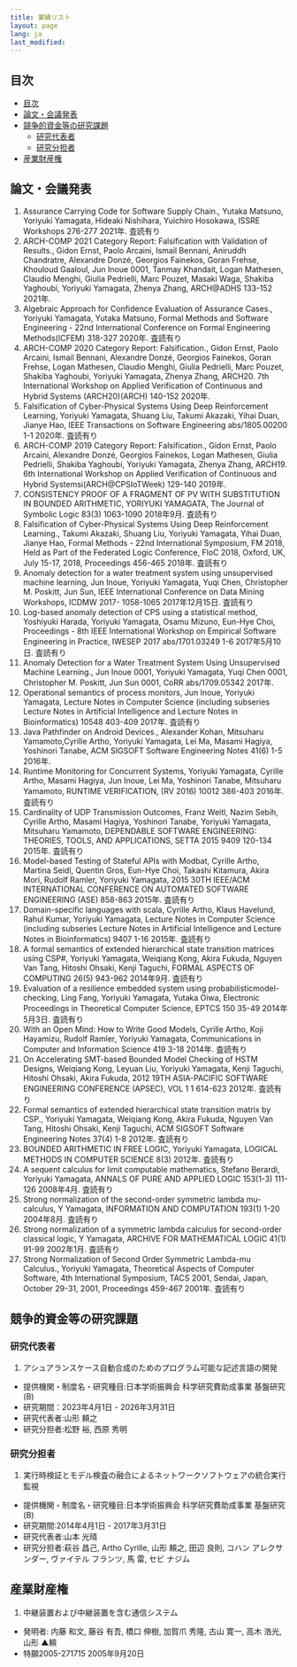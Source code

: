 ```yaml
---
title: 業績リスト
layout: page
lang: ja
last_modified:
---
```

## 目次

- [目次](#目次)
- [論文・会議発表](#論文会議発表)
- [競争的資金等の研究課題](#競争的資金等の研究課題)
  - [研究代表者](#研究代表者)
  - [研究分担者](#研究分担者)
- [産業財産権](#産業財産権)


## 論文・会議発表

1. Assurance Carrying Code for Software Supply Chain., Yutaka Matsuno, Yoriyuki Yamagata, Hideaki Nishihara, Yuichiro Hosokawa, ISSRE Workshops  276-277 2021年. 査読有り
1. ARCH-COMP 2021 Category Report: Falsification with Validation of Results., Gidon Ernst, Paolo Arcaini, Ismail Bennani, Aniruddh Chandratre, Alexandre Donzé, Georgios Fainekos, Goran Frehse, Khouloud Gaaloul, Jun Inoue 0001, Tanmay Khandait, Logan Mathesen, Claudio Menghi, Giulia Pedrielli, Marc Pouzet, Masaki Waga, Shakiba Yaghoubi, Yoriyuki Yamagata, Zhenya Zhang, ARCH@ADHS  133-152 2021年. 
1. Algebraic Approach for Confidence Evaluation of Assurance Cases., Yoriyuki Yamagata, Yutaka Matsuno, Formal Methods and Software Engineering - 22nd International Conference on Formal Engineering Methods(ICFEM)  318-327 2020年. 査読有り
1. ARCH-COMP 2020 Category Report: Falsification., Gidon Ernst, Paolo Arcaini, Ismail Bennani, Alexandre Donzé, Georgios Fainekos, Goran Frehse, Logan Mathesen, Claudio Menghi, Giulia Pedrielli, Marc Pouzet, Shakiba Yaghoubi, Yoriyuki Yamagata, Zhenya Zhang, ARCH20. 7th International Workshop on Applied Verification of Continuous and Hybrid Systems (ARCH20)(ARCH)  140-152 2020年. 
1. Falsification of Cyber-Physical Systems Using Deep Reinforcement Learning, Yoriyuki Yamagata, Shuang Liu, Takumi Akazaki, Yihai Duan, Jianye Hao, IEEE Transactions on Software Engineering abs/1805.00200 1-1 2020年. 査読有り
1. ARCH-COMP 2019 Category Report: Falsification., Gidon Ernst, Paolo Arcaini, Alexandre Donzé, Georgios Fainekos, Logan Mathesen, Giulia Pedrielli, Shakiba Yaghoubi, Yoriyuki Yamagata, Zhenya Zhang, ARCH19. 6th International Workshop on Applied Verification of Continuous and Hybrid Systemsi(ARCH@CPSIoTWeek)  129-140 2019年. 
1. CONSISTENCY PROOF OF A FRAGMENT OF PV WITH SUBSTITUTION IN BOUNDED ARITHMETIC, YORIYUKI YAMAGATA, The Journal of Symbolic Logic 83(3) 1063-1090 2018年9月. 査読有り
1. Falsification of Cyber-Physical Systems Using Deep Reinforcement Learning., Takumi Akazaki, Shuang Liu, Yoriyuki Yamagata, Yihai Duan, Jianye Hao, Formal Methods - 22nd International Symposium, FM 2018, Held as Part of the Federated Logic Conference, FloC 2018, Oxford, UK, July 15-17, 2018, Proceedings  456-465 2018年. 査読有り
1. Anomaly detection for a water treatment system using unsupervised machine learning, Jun Inoue, Yoriyuki Yamagata, Yuqi Chen, Christopher M. Poskitt, Jun Sun, IEEE International Conference on Data Mining Workshops, ICDMW 2017- 1058-1065 2017年12月15日. 査読有り
1. Log-based anomaly detection of CPS using a statistical method, Yoshiyuki Harada, Yoriyuki Yamagata, Osamu Mizuno, Eun-Hye Choi, Proceedings - 8th IEEE International Workshop on Empirical Software Engineering in Practice, IWESEP 2017 abs/1701.03249 1-6 2017年5月10日. 査読有り
1. Anomaly Detection for a Water Treatment System Using Unsupervised Machine Learning., Jun Inoue 0001, Yoriyuki Yamagata, Yuqi Chen 0001, Christopher M. Poskitt, Jun Sun 0001, CoRR abs/1709.05342 2017年. 
1. Operational semantics of process monitors, Jun Inoue, Yoriyuki Yamagata, Lecture Notes in Computer Science (including subseries Lecture Notes in Artificial Intelligence and Lecture Notes in Bioinformatics) 10548 403-409 2017年. 査読有り
1. Java Pathfinder on Android Devices., Alexander Kohan, Mitsuharu Yamamoto,Cyrille Artho, Yoriyuki Yamagata, Lei Ma, Masami Hagiya, Yoshinori Tanabe, ACM SIGSOFT Software Engineering Notes 41(6) 1-5 2016年. 
1. Runtime Monitoring for Concurrent Systems, Yoriyuki Yamagata, Cyrille Artho, Masami Hagiya, Jun Inoue, Lei Ma, Yoshinori Tanabe, Mitsuharu Yamamoto, RUNTIME VERIFICATION, (RV 2016) 10012 386-403 2016年. 査読有り
1. Cardinality of UDP Transmission Outcomes, Franz Weitl, Nazim Sebih, Cyrille Artho, Masami Hagiya, Yoshinori Tanabe, Yoriyuki Yamagata, Mitsuharu Yamamoto, DEPENDABLE SOFTWARE ENGINEERING: THEORIES, TOOLS, AND APPLICATIONS, SETTA 2015 9409 120-134 2015年. 査読有り
1. Model-based Testing of Stateful APIs with Modbat, Cyrille Artho, Martina Seidl, Quentin Gros, Eun-Hye Choi, Takashi Kitamura, Akira Mori, Rudolf Ramler, Yoriyuki Yamagata, 2015 30TH IEEE/ACM INTERNATIONAL CONFERENCE ON AUTOMATED SOFTWARE ENGINEERING (ASE)  858-863 2015年. 査読有り
1. Domain-specific languages with scala, Cyrille Artho, Klaus Havelund, Rahul Kumar, Yoriyuki Yamagata, Lecture Notes in Computer Science (including subseries Lecture Notes in Artificial Intelligence and Lecture Notes in Bioinformatics) 9407 1-16 2015年. 査読有り
1. A formal semantics of extended hierarchical state transition matrices using CSP#, Yoriyuki Yamagata, Weiqiang Kong, Akira Fukuda, Nguyen Van Tang, Hitoshi Ohsaki, Kenji Taguchi, FORMAL ASPECTS OF COMPUTING 26(5) 943-962 2014年9月. 査読有り
1. Evaluation of a resilience embedded system using probabilisticmodel-checking, Ling Fang, Yoriyuki Yamagata, Yutaka Oiwa, Electronic Proceedings in Theoretical Computer Science, EPTCS 150 35-49 2014年5月3日. 査読有り
1. With an Open Mind: How to Write Good Models, Cyrille Artho, Koji Hayamizu, Rudolf Ramler, Yoriyuki Yamagata, Communications in Computer and Information Science 419 3-18 2014年. 査読有り
1. On Accelerating SMT-based Bounded Model Checking of HSTM Designs, Weiqiang Kong, Leyuan Liu, Yoriyuki Yamagata, Kenji Taguchi, Hitoshi Ohsaki, Akira Fukuda, 2012 19TH ASIA-PACIFIC SOFTWARE ENGINEERING CONFERENCE (APSEC), VOL 1 1 614-623 2012年. 査読有り
1. Formal semantics of extended hierarchical state transition matrix by CSP., Yoriyuki Yamagata, Weiqiang Kong, Akira Fukuda, Nguyen Van Tang, Hitoshi Ohsaki, Kenji Taguchi, ACM SIGSOFT Software Engineering Notes 37(4) 1-8 2012年. 査読有り
1. BOUNDED ARITHMETIC IN FREE LOGIC, Yoriyuki Yamagata, LOGICAL METHODS IN COMPUTER SCIENCE 8(3) 2012年. 査読有り
1. A sequent calculus for limit computable mathematics, Stefano Berardi, Yoriyuki Yamagata, ANNALS OF PURE AND APPLIED LOGIC 153(1-3) 111-126 2008年4月. 査読有り
1. Strong normalization of the second-order symmetric lambda mu-calculus, Y Yamagata, INFORMATION AND COMPUTATION 193(1) 1-20 2004年8月. 査読有り
1. Strong normalization of a symmetric lambda calculus for second-order classical logic, Y Yamagata, ARCHIVE FOR MATHEMATICAL LOGIC 41(1) 91-99 2002年1月. 査読有り
1. Strong Normalization of Second Order Symmetric Lambda-mu Calculus., Yoriyuki Yamagata, Theoretical Aspects of Computer Software, 4th International Symposium, TACS 2001, Sendai, Japan, October 29-31, 2001, Proceedings  459-467 2001年. 査読有り

## 競争的資金等の研究課題

### 研究代表者

1. アシュアランスケース自動合成のためのプログラム可能な記述言語の開発
  - 提供機関・制度名・研究種目:日本学術振興会 科学研究費助成事業 基盤研究(B)
  - 研究期間：2023年4月1日 - 2026年3月31日
  - 研究代表者:山形 頼之
  - 研究分担者:松野 裕, 西原 秀明

### 研究分担者

1. 実行時検証とモデル検査の融合によるネットワークソフトウェアの統合実行監視
  - 提供機関・制度名・研究種目:日本学術振興会 科学研究費助成事業 基盤研究(B)
  - 研究期間:2014年4月1日 - 2017年3月31日
  - 研究代表者:山本 光晴
  - 研究分担者:萩谷 昌己, Artho Cyrille, 山形 頼之, 田辺 良則, コハン アレクサンダー, ヴァイテル フランツ, 馬 雷, セビ ナジム

## 産業財産権

1. 中継装置および中継装置を含む通信システム
  - 発明者: 内藤 和文, 藤谷 有吾, 橋口 伸樹, 加賀爪 秀隆, 古山 寛一, 高木 浩光, 山形 ▲頼
  - 特願2005-271715    2005年9月20日